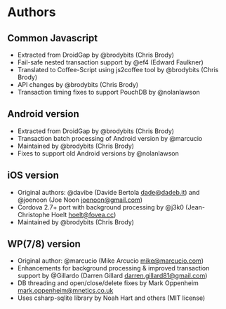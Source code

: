 # Authors

## Common Javascript

- Extracted from DroidGap by @brodybits (Chris Brody)
- Fail-safe nested transaction support by @ef4 (Edward Faulkner)
- Translated to Coffee-Script using js2coffee tool by @brodybits (Chris Brody)
- API changes by @brodybits (Chris Brody)
- Transaction timing fixes to support PouchDB by @nolanlawson

## Android version

- Extracted from DroidGap by @brodybits (Chris Brody)
- Transaction batch processing of Android version by @marcucio
- Maintained by @brodybits (Chris Brody)
- Fixes to support old Android versions by @nolanlawson

## iOS version

- Original authors: @davibe (Davide Bertola <dade@dadeb.it>) and @joenoon (Joe Noon <joenoon@gmail.com>)
- Cordova 2.7+ port with background processing by @j3k0 (Jean-Christophe Hoelt <hoelt@fovea.cc>)
- Maintained by @brodybits (Chris Brody)

## WP(7/8) version

- Original author: @marcucio (Mike Arcucio <mike@marcucio.com>)
- Enhancements for background processing & improved transaction support by @Gillardo (Darren Gillard <darren.gillard81@gmail.com>)
- DB threading and open/close/delete fixes by Mark Oppenheim <mark.oppenheim@mnetics.co.uk>
- Uses csharp-sqlite library by Noah Hart and others (MIT license)
